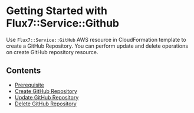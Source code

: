 # Getting Started with Flux7::Service::Github

Use `Flux7::Service::GitHub` AWS resource in CloudFormation template to create a GitHub Repository. You can perform update and delete operations on create GitHub repository resource.



## Contents
+ [Prerequisite](prerequisite.md)
+ [Create GitHub Repository](create-github-repo.md)
+ [Update GitHub Repository](update-github-repo.md)
+ [Delete GitHub Repository](delete-github-repo.md)
